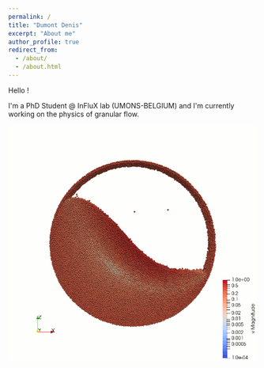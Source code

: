 ```yaml
---
permalink: /
title: "Dumont Denis"
excerpt: "About me"
author_profile: true
redirect_from: 
  - /about/
  - /about.html
---
```


Hello ! 

I'm a PhD Student @ InFluX lab (UMONS-BELGIUM) and I'm currently working on the physics of granular flow.

![S_shape flow](https://github.com/dumdenis/dumdenis.github.io/blob/master/images/S_Shape.gif)


<!-- Comment a line -->

<!--
**Bold a line** -->
<!--
*Italic style* -->
<!--
# Size up -->
<!--
###### up to 6 -->
<!--
![Image of Yaktocat](https://octodex.github.com/images/yaktocat.png) -->

